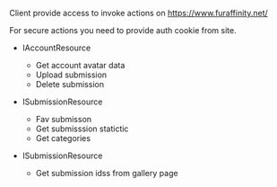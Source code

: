 Client provide access to invoke actions on https://www.furaffinity.net/

For secure actions you need to provide auth cookie from site.

- IAccountResource
  * Get account avatar data
  * Upload submission
  * Delete submission
  
- ISubmissionResource
  * Fav submisson
  * Get submisssion statictic
  * Get categories
  
- ISubmissionResource
  * Get submission idss from gallery page
